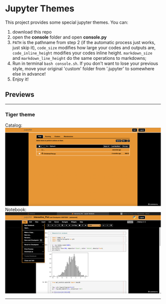 
# Jupyter Themes

This project provides some special jupyter themes. You can:

1. download this repo
2. open the <b>console</b> folder and open <b>console.py</b>
3.  ```PATH``` is the pathname from step 2 (if the automatic process just works, just skip it), ```code_size``` modifies how large your codes and outputs are, ```code_inline_height``` modifies your codes inline height. ```markdown_size``` and ```markdown_line_height``` do the same operations to markdowns; 
4. Run in terminal ```bash console.sh```. If you don't want to lose your previous style, move your original 'custom' folder from '.jupyter' to somewhere else in advance!
5. Enjoy it!


## Previews
---
### Tiger theme
Catalog:
<img src="./imgs/Tiger_tree.jpg">
Notebook:
<img src="./imgs/Tiger_code.jpg">

---